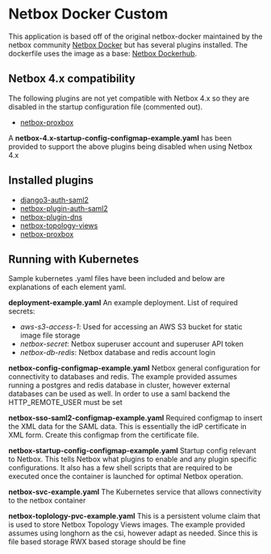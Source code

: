# Netbox Docker Custom

This application is based off of the original netbox-docker maintained by the netbox community [Netbox Docker](https://github.com/netbox-community/netbox-docker) but has several plugins installed.  The dockerfile uses the image as a base: [Netbox Dockerhub](https://hub.docker.com/r/netboxcommunity/netbox).

## Netbox 4.x compatibility
The following plugins are not yet compatible with Netbox 4.x so they are disabled in the startup configuration file (commented out).
- [netbox-proxbox](https://github.com/netdevopsbr/netbox-proxbox)

A **netbox-4.x-startup-config-configmap-example.yaml** has been provided to support the above plugins being disabled when using Netbox 4.x

## Installed plugins
- [django3-auth-saml2](https://github.com/jeremyschulman/django3-auth-saml2)
- [netbox-plugin-auth-saml2](https://github.com/jeremyschulman/netbox-plugin-auth-saml2)
- [netbox-plugin-dns](https://github.com/peteeckel/netbox-plugin-dns)
- [netbox-topology-views](https://github.com/mattieserver/netbox-topology-views)
- [netbox-proxbox](https://github.com/netdevopsbr/netbox-proxbox)

## Running with Kubernetes
Sample kubernetes .yaml files have been included and below are explanations of each element yaml.

**deployment-example.yaml**
An example deployment.  List of required secrets:
- _aws-s3-access-1_: Used for accessing an AWS S3 bucket for static image file storage
- _netbox-secret_: Netbox superuser account and superuser API token
- _netbox-db-redis_: Netbox database and redis account login

**netbox-config-configmap-example.yaml**
Netbox general configuration for connectivity to databases and redis.  The example provided assumes running a postgres and redis database in cluster, however external databases can be used as well.  In order to use a saml backend the HTTP_REMOTE_USER must be set

**netbox-sso-saml2-configmap-example.yaml**
Required configmap to insert the XML data for the SAML data.  This is essentially the idP certificate in XML form.  Create this configmap from the certificate file.

**netbox-startup-config-configmap-example.yaml**
Startup config relevant to Netbox.  This tells Netbox what plugins to enable and any plugin specific configurations.  It also has a few shell scripts that are required to be executed once the container is launched for optimal Netbox operation.

**netbox-svc-example.yaml**
The Kubernetes service that allows connectivity to the netbox container

**netbox-toplology-pvc-example.yaml**
This is a persistent volume claim that is used to store Netbox Topology Views images.  The example provided assumes using longhorn as the csi, however adapt as needed.  Since this is file based storage RWX based storage should be fine